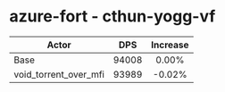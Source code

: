# azure-fort - cthun-yogg-vf
| Actor | DPS | Increase |
|---|:---:|:---:|
|Base|94008|0.00%|
|void_torrent_over_mfi|93989|-0.02%|
